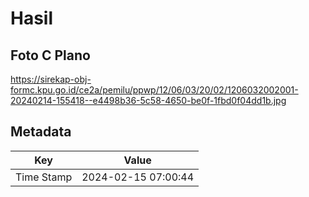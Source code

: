 # Hasil

## Foto C Plano

https://sirekap-obj-formc.kpu.go.id/ce2a/pemilu/ppwp/12/06/03/20/02/1206032002001-20240214-155418--e4498b36-5c58-4650-be0f-1fbd0f04dd1b.jpg


## Metadata

| Key        | Value               |
| ---------- | ------------------- |
| Time Stamp | 2024-02-15 07:00:44 |



